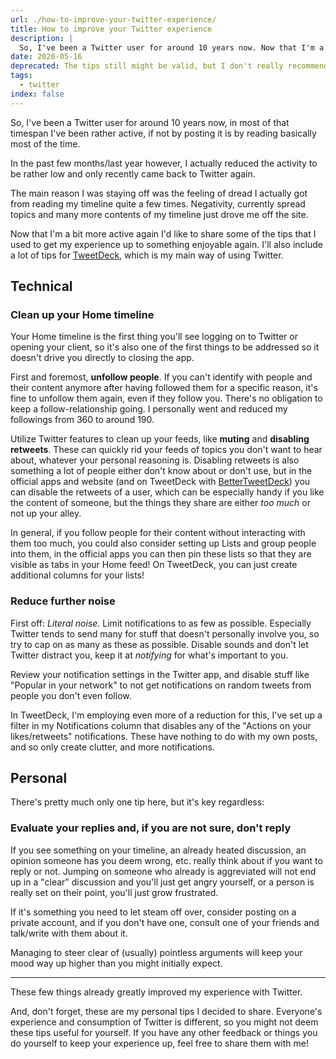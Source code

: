 ```yaml
---
url: ./how-to-improve-your-twitter-experience/
title: How to improve your Twitter experience
description: |
  So, I've been a Twitter user for around 10 years now. Now that I'm a bit more active again I'd like to share some of the tips that I used to get my experience up to something enjoyable again.
date: 2020-05-16
deprecated: The tips still might be valid, but I don't really recommend using Twitter at all anymore.
tags:
  - twitter
index: false
---
```


So, I've been a Twitter user for around 10 years now, in most of that timespan I've been rather active, if not by posting it is by reading basically most of the time.

In the past few months/last year however, I actually reduced the activity to be rather low and only recently came back to Twitter again.

The main reason I was staying off was the feeling of dread I actually got from reading my timeline quite a few times. Negativity, currently spread topics and many more contents of my timeline just drove me off the site.

Now that I'm a bit more active again I'd like to share some of the tips that I used to get my experience up to something enjoyable again. I'll also include a lot of tips for [TweetDeck](https://tweetdeck.twitter.com), which is my main way of using Twitter.

## Technical

### Clean up your Home timeline

Your Home timeline is the first thing you'll see logging on to Twitter or opening your client, so it's also one of the first things to be addressed so it doesn't drive you directly to closing the app.

First and foremost, **unfollow people**. If you can't identify with people and their content anymore after having followed them for a specific reason, it's fine to unfollow them again, even if they follow you. There's no obligation to keep a follow-relationship going. I personally went and reduced my followings from 360 to around 190.

Utilize Twitter features to clean up your feeds, like **muting** and **disabling retweets**. These can quickly rid your feeds of topics you don't want to hear about, whatever your personal reasoning is. Disabling retweets is also something a lot of people either don't know about or don't use, but in the official apps and website (and on TweetDeck with [BetterTweetDeck](https://better.tw)) you can disable the retweets of a user, which can be especially handy if you like the content of someone, but the things they share are either _too much_ or not up your alley.

In general, if you follow people for their content without interacting with them too much, you could also consider setting up Lists and group people into them, in the official apps you can then pin these lists so that they are visible as tabs in your Home feed! On TweetDeck, you can just create additional columns for your lists!

### Reduce further noise

First off: _Literal noise_. Limit notifications to as few as possible. Especially Twitter tends to send many for stuff that doesn't personally involve you, so try to cap on as many as these as possible. Disable sounds and don't let Twitter distract you, keep it at _notifying_ for what's important to you.

Review your notification settings in the Twitter app, and disable stuff like "Popular in your network" to not get notifications on random tweets from people you don't even follow.

In TweetDeck, I'm employing even more of a reduction for this, I've set up a filter in my Notifications column that disables any of the "Actions on your likes/retweets" notifications. These have nothing to do with my own posts, and so only create clutter, and more notifications.

## Personal

There's pretty much only one tip here, but it's key regardless:

### Evaluate your replies and, if you are not sure, don't reply

If you see something on your timeline, an already heated discussion, an opinion someone has you deem wrong, etc. really think about if you want to reply or not. Jumping on someone who already is aggreviated will not end up in a "clear" discussion and you'll just get angry yourself, or a person is really set on their point, you'll just grow frustrated.

If it's something you need to let steam off over, consider posting on a private account, and if you don't have one, consult one of your friends and talk/write with them about it.

Managing to steer clear of (usually) pointless arguments will keep your mood way up higher than you might initially expect.

----

These few things already greatly improved my experience with Twitter.

And, don't forget, these are my personal tips I decided to share. Everyone's experience and consumption of Twitter is different, so you might not deem these tips useful for yourself. If you have any other feedback or things you do yourself to keep your experience up, feel free to share them with me!